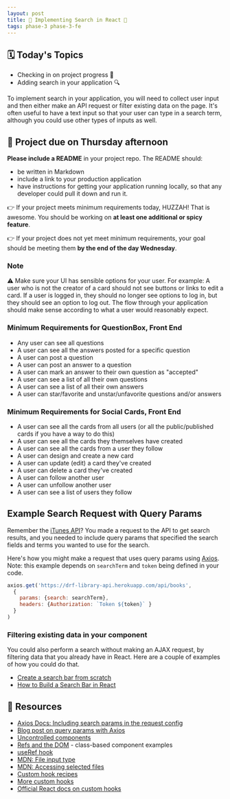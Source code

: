 ```yaml
---
layout: post
title: 🦊 Implementing Search in React 🦊
tags: phase-3 phase-3-fe
---
```


## 🗓️ Today's Topics

- Checking in on project progress 👀
- Adding search in your application 🔍

To implement search in your application, you will need to collect user input and then either make an API request or filter existing data on the page. It's often useful to have a text input so that your user can type in a search term, although you could use other types of inputs as well.

## 🎯 Project due on Thursday afternoon

**Please include a README** in your project repo. The README should:

- be written in Markdown
- include a link to your production application
- have instructions for getting your application running locally, so that any developer could pull it down and run it.

👉 If your project meets minimum requirements today, HUZZAH! That is awesome. You should be working on **at least one additional or spicy feature**.

👉 If your project does not yet meet minimum requirements, your goal should be meeting them **by the end of the day Wednesday**.

### Note

⚠️ Make sure your UI has sensible options for your user. For example: A user who is not the creator of a card should not see buttons or links to edit a card. If a user is logged in, they should no longer see options to log in, but they should see an option to log out. The flow through your application should make sense according to what a user would reasonably expect.

### Minimum Requirements for QuestionBox, Front End

- Any user can see all questions
- A user can see all the answers posted for a specific question
- A user can post a question
- A user can post an answer to a question
- A user can mark an answer to their own question as "accepted"
- A user can see a list of all their own questions
- A user can see a list of all their own answers
- A user can star/favorite and unstar/unfavorite questions and/or answers

### Minimum Requirements for Social Cards, Front End

- A user can see all the cards from all users (or all the public/published cards if you have a way to do this)
- A user can see all the cards they themselves have created
- A user can see all the cards from a user they follow
- A user can design and create a new card
- A user can update (edit) a card they've created
- A user can delete a card they've created
- A user can follow another user
- A user can unfollow another user
- A user can see a list of users they follow

## Example Search Request with Query Params

Remember the [iTunes API](https://developer.apple.com/library/archive/documentation/AudioVideo/Conceptual/iTuneSearchAPI/Searching.html#//apple_ref/doc/uid/TP40017632-CH5-SW1)? You made a request to the API to get search results, and you needed to include query params that specified the search fields and terms you wanted to use for the search.

Here's how you might make a request that uses query params using [Axios](https://github.com/axios/axios#request-config). Note: this example depends on `searchTerm` and `token` being defined in your code.

```js
axios.get('https://drf-library-api.herokuapp.com/api/books',
  {
    params: {search: searchTerm},
    headers: {Authorization: `Token ${token}` }
  }
)
```

### Filtering existing data in your component

You could also perform a search without making an AJAX request, by filtering data that you already have in React. Here are a couple of examples of how you could do that.

- [Create a search bar from scratch](https://blog.logrocket.com/create-search-bar-react-from-scratch/)
- [How to Build a Search Bar in React](https://www.emgoto.com/react-search-bar/)

## 🔖 Resources

- [Axios Docs: Including search params in the request config](https://github.com/axios/axios#request-config)
- [Blog post on query params with Axios](https://www.kindacode.com/snippet/axios-passing-query-parameters-in-get-post-requests/)
- [Uncontrolled components](https://reactjs.org/docs/uncontrolled-components.html)
- [Refs and the DOM](https://reactjs.org/docs/refs-and-the-dom.html) - class-based component examples
- [useRef hook](https://reactjs.org/docs/hooks-reference.html#useref)
- [MDN: File input type](https://developer.mozilla.org/en-US/docs/Web/HTML/Element/input/file)
- [MDN: Accessing selected files](https://developer.mozilla.org/en-US/docs/Web/API/File/Using_files_from_web_applications#accessing_selected_files)
- [Custom hook recipes](https://usehooks.com/)
- [More custom hooks](https://github.com/streamich/react-use)
- [Official React docs on custom hooks](https://reactjs.org/docs/hooks-custom.html)
